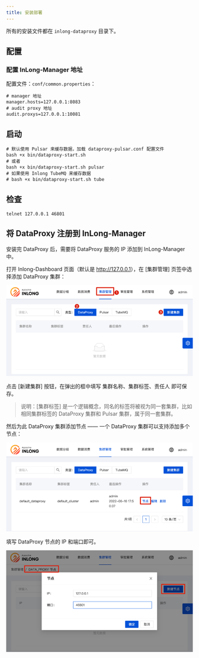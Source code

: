 ```yaml
---
title: 安装部署
---
```


所有的安装文件都在 `inlong-dataproxy` 目录下。

## 配置

### 配置 InLong-Manager 地址

配置文件：`conf/common.properties`：

```
# manager 地址
manager.hosts=127.0.0.1:8083
# audit proxy 地址
audit.proxys=127.0.0.1:10081
```

## 启动

```
# 默认使用 Pulsar 来缓存数据，加载 dataproxy-pulsar.conf 配置文件
bash +x bin/dataproxy-start.sh
# 或者
bash +x bin/dataproxy-start.sh pulsar
# 如果使用 Inlong TubeMQ 来缓存数据
# bash +x bin/dataproxy-start.sh tube
```

## 检查

```
telnet 127.0.0.1 46801
```

## 将 DataProxy 注册到 InLong-Manager

安装完 DataProxy 后，需要将 DataProxy 服务的 IP 添加到 InLong-Manager 中。

打开 Inlong-Dashboard 页面（默认是 <http://127.0.0.1>），在 [集群管理] 页签中选择添加 DataProxy 集群：

![](img/dp_cluster_cn.png)

点击 [新建集群] 按钮，在弹出的框中填写 集群名称、集群标签、责任人 即可保存。

> 说明：[集群标签] 是一个逻辑概念，同名的标签将被视为同一套集群，比如相同集群标签的 DataProxy 集群和 Pulsar 集群，属于同一套集群。

然后为此 DataProxy 集群添加节点 —— 一个 DataProxy 集群可以支持添加多个节点：

![](img/dp_cluster_node_cn.png)

填写 DataProxy 节点的 IP 和端口即可。

![](img/dp_cluster_node_save_cn.png)

